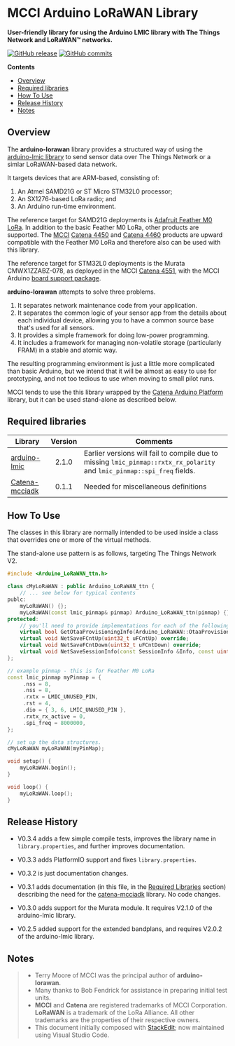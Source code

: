 # MCCI Arduino LoRaWAN Library

**User-friendly library for using the Arduino LMIC library with The Things Network and LoRaWAN™ networks.**

[![GitHub release](https://img.shields.io/github/release/mcci-catena/arduino-lorawan.svg)](https://github.com/mcci-catena/arduino-lorawan/releases/latest) [![GitHub commits](https://img.shields.io/github/commits-since/mcci-catena/arduino-lorawan/latest.svg)](https://github.com/mcci-catena/arduino-lorawan/compare/v0.3.4...master)

**Contents**
<!-- TOC depthFrom:2 -->

- [Overview](#overview)
- [Required libraries](#required-libraries)
- [How To Use](#how-to-use)
- [Release History](#release-history)
- [Notes](#notes)

<!-- /TOC -->

## Overview

The **arduino-lorawan** library provides a structured way of using the [arduino-lmic library][0] to send sensor data over The Things Network or a simlar LoRaWAN-based data network.

It targets devices that are ARM-based, consisting of:

1. An Atmel SAMD21G or ST Micro STM32L0 processor;
2. An SX1276-based LoRa radio; and
3. An Arduino run-time environment.

The reference target for SAMD21G deployments is [Adafruit Feather M0 LoRa][1].
In addition to the basic Feather M0 LoRa, other products are supported. The [MCCI][3] [Catena 4450][4] and [Catena 4460][5] products are upward compatible with the Feather M0 LoRa and therefore also can be used with this library.

The reference target for STM32L0 deployments is the Murata CMWX1ZZABZ-078, as deployed in the MCCI [Catena 4551][6], with the MCCI Arduino [board support package][7].

[0]: https://github.com/terrillmoore/arduino-lmic
[1]: https://www.adafruit.com/products/3178
[2]: https://thethings.nyc/
[3]: http://www.mcci.com
[4]: https://store.mcci.com/collections/lorawan-iot-and-the-things-network/products/catena-4450-lorawan-iot-device
[5]: https://store.mcci.com/collections/lorawan-iot-and-the-things-network/products/catena-4460-sensor-wing-w-bme680
[6]: https://store.mcci.com/collections/lorawan-iot-and-the-things-network/products/catena-4551-integrated-lorawan-node
[7]: https://github.com/mcci-catena/arduino-boards

**arduino-lorawan** attempts to solve three problems.

1. It separates network maintenance code from your application.
2. It separates the common logic of your sensor app from the details about each individual device, allowing you to have a common source base that's used for all sensors.
3. It provides a simple framework for doing low-power programming.
4. It includes a framework for managing non-volatile storage (particularly FRAM) in a stable and atomic way.

The resulting programming environment is just a little more complicated than basic Arduino, but we intend that it will be almost as easy to use for prototyping, and not too tedious to use when moving to small pilot runs.

MCCI tends to use the this library wrapped by the [Catena Arduino Platform](https://github.com/mcci-catena/Catena-Arduino-Platform) library, but it can be used stand-alone as described below.

## Required libraries

| Library | Version | Comments |
|---------|:-------:|----------|
| [arduino-lmic](https://github.com/mcci-catena/arduino-lmic) | 2.1.0 | Earlier versions will fail to compile due to missing `lmic_pinmap::rxtx_rx_polarity` and `lmic_pinmap::spi_freq` fields. |
| [Catena-mcciadk](https://github.com/mcci-catena/Catena-mcciadk) | 0.1.1 | Needed for miscellaneous definitions |

## How To Use

The classes in this library are normally intended to be used inside a class that overrides one or more of the virtual methods.

The stand-alone use pattern is as follows, targeting The Things Network V2.

```c++
#include <Arduino_LoRaWAN_ttn.h>

class cMyLoRaWAN : public Arduino_LoRaWAN_ttn {
    // ... see below for typical contents
publc:
    myLoRaWAN() {};
    myLoRaWAN(const lmic_pinmap& pinmap) Arduino_LoRaWAN_ttn(pinmap) {};
protected:
    // you'll need to provide implementations for each of the following.
    virtual bool GetOtaaProvisioningInfo(Arduino_LoRaWAN::OtaaProvisioningInfo*) override;
    virtual void NetSaveFCntUp(uint32_t uFCntUp) override;
    virtual void NetSaveFCntDown(uint32_t uFCntDown) override;
    virtual void NetSaveSessionInfo(const SessionInfo &Info, const uint8_t *pExtraInfo, size_t nExtraInfo) override;
};

// example pinmap - this is for Feather M0 LoRa
const lmic_pinmap myPinmap = {
     .nss = 8,
     .nss = 8,
     .rxtx = LMIC_UNUSED_PIN,
     .rst = 4,
     .dio = { 3, 6, LMIC_UNUSED_PIN },
     .rxtx_rx_active = 0,
     .spi_freq = 8000000,
};

// set up the data structures.
cMyLoRaWAN myLoRaWAN(myPinMap);

void setup() {
    myLoRaWAN.begin();
}

void loop() {
    myLoRaWAN.loop();
}
```

## Release History

- V0.3.4 adds a few simple compile tests, improves the library name in `library.properties`, and further improves documentation.

- V0.3.3 adds PlatformIO support and fixes `library.properties`.

- V0.3.2 is just documentation changes.

- V0.3.1 adds documentation (in this file, in the [Required Libraries](#required-libraries) section) describing the need for the [catena-mcciadk](https://github.com/mcci-catena/Catena-mcciadk) library. No code changes.

- V0.3.0 adds support for the Murata module. It requires V2.1.0 of the arduino-lmic library.

- V0.2.5 added support for the extended bandplans, and requires V2.0.2 of the arduino-lmic library.


## Notes

>  * Terry Moore of MCCI was the principal author of **arduino-lorawan**.
>  * Many thanks to Bob Fendrick for assistance in preparing initial test units.
>  * **MCCI** and **Catena** are registered trademarks of MCCI Corporation. **LoRaWAN** is a trademark of the LoRa Alliance. All other trademarks are the properties of their respective owners.
>  * This document initially composed with [StackEdit](https://stackedit.io/); now maintained using Visual Studio Code.
